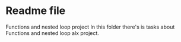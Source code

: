 # Readme file

Functions and nested loop project
In this folder there's is tasks about Functions and nested loop alx project.

